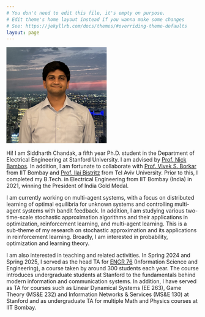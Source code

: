 ```yaml
---
# You don't need to edit this file, it's empty on purpose.
# Edit theme's home layout instead if you wanna make some changes
# See: https://jekyllrb.com/docs/themes/#overriding-theme-defaults
layout: page
---
```



<img src="/2024_Vanderbilt_cropped_2.jpeg" alt="Siddharth" style="max-width:262px;max-height:250px">

Hi! I am Siddharth Chandak, a fifth year Ph.D. student in the Department of Electrical Engineering at Stanford University. I am advised by [Prof. Nick Bambos](https://profiles.stanford.edu/nicholas-bambos). In addition, I am fortunate to collaborate with [Prof. Vivek S. Borkar](https://www.ee.iitb.ac.in/web/people/vivek-shripad-borkar/) from IIT Bombay and [Prof. Ilai Bistritz](https://sites.google.com/view/ilaibistritz/) from Tel Aviv University. Prior to this, I completed my B.Tech. in Electrical Engineering from IIT Bombay (India) in 2021, winning the President of India Gold Medal. 

I am currently working on multi-agent systems, with a focus on distributed learning of optimal equilibria for unknown systems and controlling multi-agent systems with bandit feedback. In addition, I am studying various two-time-scale stochastic approximation algorithms and their applications in optimization, reinforcement learning, and multi-agent learning. This is a sub-theme of my research on stochastic approximation and its applications in reinforcement learning. Broadly, I am interested in probability, optimization and learning theory.

I am also interested in teaching and related activities. In Spring 2024 and Spring 2025, I served as the head TA for [ENGR 76](https://web.stanford.edu/class/engr76/) (Information Science and Engineering), a course taken by around 300 students each year. The course introduces undergraduate students at Stanford to the fundamentals behind modern information and communication systems. In addition, I have served as TA for courses such as Linear Dynamical Systems (EE 263), Game Theory (MS&E 232) and Information Networks & Services (MS&E 130) at Stanford and as undergraduate TA for multiple Math and Physics courses at IIT Bombay. 